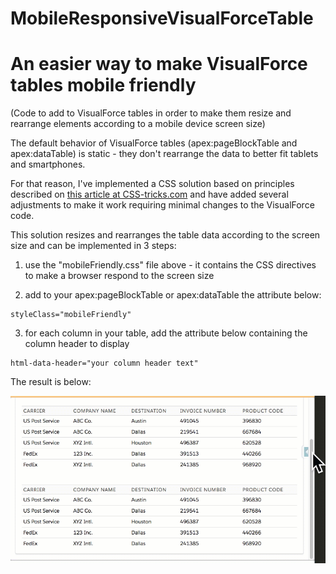 # MobileResponsiveVisualForceTable
# An easier way to make VisualForce tables mobile friendly

(Code to add to VisualForce tables in order to make them resize and rearrange elements according to a mobile device screen size)

The default behavior of VisualForce tables (apex:pageBlockTable and apex:dataTable) is static - they don't rearrange the data to better fit tablets and smartphones.

For that reason, I've implemented a CSS solution based on principles described on [this article at CSS-tricks.com](https://css-tricks.com/responsive-data-tables/) and have added several adjustments to make it work requiring minimal changes to the VisualForce code.

This solution resizes and rearranges the table data according to the screen size and can be implemented in 3 steps:

1. use the "mobileFriendly.css" file above - it contains the CSS directives to make a browser respond to the screen size

2. add to your apex:pageBlockTable or apex:dataTable the attribute below:
```
styleClass="mobileFriendly"
```
3. for each column in your table, add the attribute below containing the column header to display
```
html-data-header="your column header text"
```

The result is below:

![animated GIF showing the table responding to screen resizing](https://github.com/fmendes/MobileResponsiveVisualForceTable/blob/master/TablesMobileFriendly.gif)



